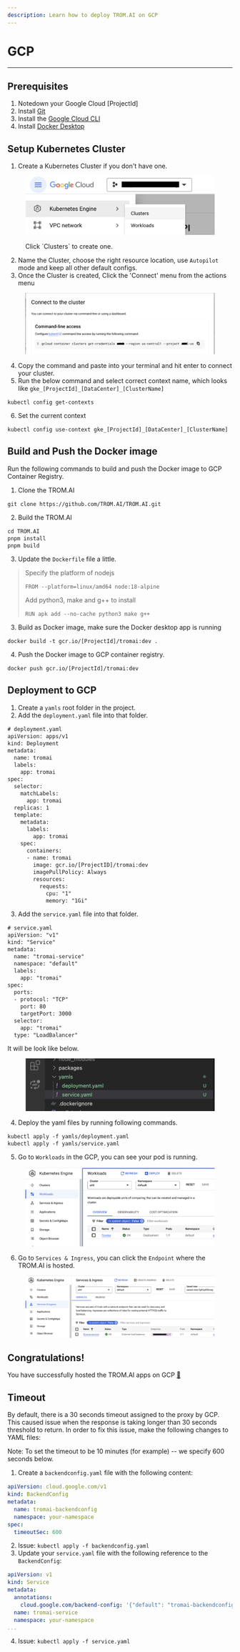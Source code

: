 ```yaml
---
description: Learn how to deploy TROM.AI on GCP
---
```


# GCP

***

## Prerequisites

1. Notedown your Google Cloud \[ProjectId]
2. Install [Git](https://git-scm.com/book/en/v2/Getting-Started-Installing-Git)
3. Install the [Google Cloud CLI](https://cloud.google.com/sdk/docs/install-sdk)
4. Install [Docker Desktop](https://docs.docker.com/desktop/)

## Setup Kubernetes Cluster

1. Create a Kubernetes Cluster if you don't have one.

<figure><img src="../../.gitbook/assets/gcp/1.png" alt=""><figcaption><p>Click `Clusters` to create one.</p></figcaption></figure>

2. Name the Cluster, choose the right resource location, use `Autopilot` mode and keep all other default configs.
3. Once the Cluster is created, Click the 'Connect' menu from the actions menu

<figure><img src="../../.gitbook/assets/gcp/2.png" alt=""><figcaption></figcaption></figure>

4. Copy the command and paste into your terminal and hit enter to connect your cluster.
5. Run the below command and select correct context name, which looks like `gke_[ProjectId]_[DataCenter]_[ClusterName]`

```
kubectl config get-contexts
```

6. Set the current context

```
kubectl config use-context gke_[ProjectId]_[DataCenter]_[ClusterName]
```

## Build and Push the Docker image

Run the following commands to build and push the Docker image to GCP Container Registry.

1. Clone the TROM.AI

```
git clone https://github.com/TROM.AI/TROM.AI.git
```

2. Build the TROM.AI

```
cd TROM.AI
pnpm install
pnpm build
```

3. Update the `Dockerfile` file a little.

> Specify the platform of nodejs
>
> ```
> FROM --platform=linux/amd64 node:18-alpine
> ```
>
> Add python3, make and g++ to install
>
> ```
> RUN apk add --no-cache python3 make g++
> ```

3. Build as Docker image, make sure the Docker desktop app is running

```
docker build -t gcr.io/[ProjectId]/tromai:dev .
```

4. Push the Docker image to GCP container registry.

```
docker push gcr.io/[ProjectId]/tromai:dev
```

## Deployment to GCP

1. Create a `yamls` root folder in the project.
2. Add the `deployment.yaml` file into that folder.

```
# deployment.yaml
apiVersion: apps/v1
kind: Deployment
metadata:
  name: tromai
  labels:
    app: tromai
spec:
  selector:
    matchLabels:
      app: tromai
  replicas: 1
  template:
    metadata:
      labels:
        app: tromai
    spec:
      containers:
      - name: tromai
        image: gcr.io/[ProjectID]/tromai:dev
        imagePullPolicy: Always
        resources: 
          requests:
            cpu: "1"
            memory: "1Gi"
```

3. Add the `service.yaml` file into that folder.

```
# service.yaml
apiVersion: "v1"
kind: "Service"
metadata:
  name: "tromai-service"
  namespace: "default"
  labels:
    app: "tromai"
spec:
  ports:
  - protocol: "TCP"
    port: 80
    targetPort: 3000
  selector:
    app: "tromai"
  type: "LoadBalancer"

```

It will be look like below.

<figure><img src="../../.gitbook/assets/gcp/3.png" alt=""><figcaption></figcaption></figure>

4. Deploy the yaml files by running following commands.

```
kubectl apply -f yamls/deployment.yaml
kubectl apply -f yamls/service.yaml
```

5. Go to `Workloads` in the GCP, you can see your pod is running.

<figure><img src="../../.gitbook/assets/gcp/4.png" alt=""><figcaption></figcaption></figure>

6. Go to `Services & Ingress`, you can click the `Endpoint` where the TROM.AI is hosted.

<figure><img src="../../.gitbook/assets/gcp/5.png" alt=""><figcaption></figcaption></figure>

## Congratulations!

You have successfully hosted the TROM.AI apps on GCP [🥳](https://emojipedia.org/partying-face/)

## Timeout

By default, there is a 30 seconds timeout assigned to the proxy by GCP. This caused issue when the response is taking longer than 30 seconds threshold to return. In order to fix this issue, make the following changes to YAML files:

Note: To set the timeout to be 10 minutes (for example) -- we specify 600 seconds below.

1. Create a `backendconfig.yaml` file with the following content:

```yaml
apiVersion: cloud.google.com/v1
kind: BackendConfig
metadata:
  name: tromai-backendconfig
  namespace: your-namespace
spec:
  timeoutSec: 600
```

2. Issue: `kubectl apply -f backendconfig.yaml`
3. Update your `service.yaml` file with the following reference to the `BackendConfig`:

```yaml
apiVersion: v1
kind: Service
metadata:
  annotations:
    cloud.google.com/backend-config: '{"default": "tromai-backendconfig"}'
  name: tromai-service
  namespace: your-namespace
...
```

4. Issue: `kubectl apply -f service.yaml`
